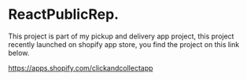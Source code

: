 # ReactPublicRep.


This project is part of my pickup and delivery app project, this project recently launched on shopify app store, you find the project on this link below.

https://apps.shopify.com/clickandcollectapp 
